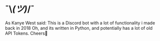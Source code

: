 # ¯\\_(ツ)_/¯ #
As Kanye West said:
This is a Discord bot with a lot of functionality i made back in 2018 
Oh, and its written in Python, and potentially has a lot of old API Tokens. Cheers🍺
